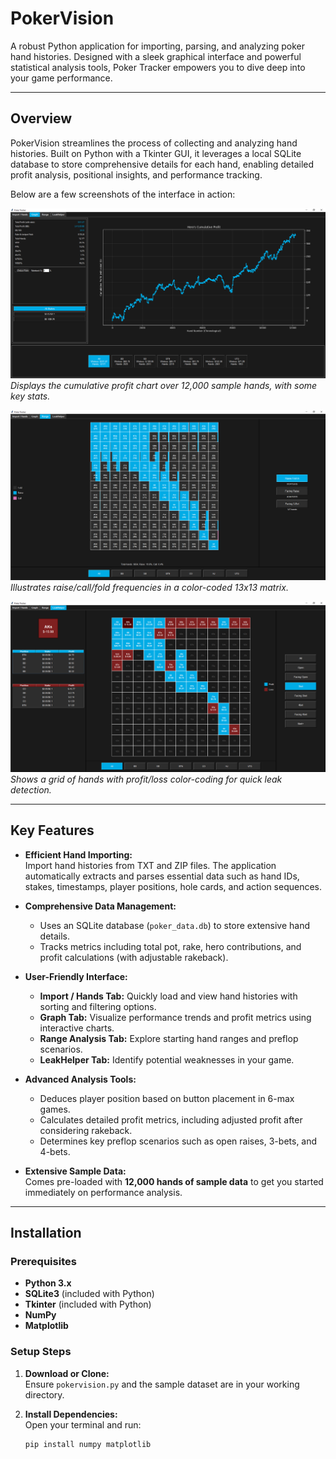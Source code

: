 # PokerVision

A robust Python application for importing, parsing, and analyzing poker hand histories. Designed with a sleek graphical interface and powerful statistical analysis tools, Poker Tracker empowers you to dive deep into your game performance.

---

## Overview

PokerVision streamlines the process of collecting and analyzing hand histories. Built on Python with a Tkinter GUI, it leverages a local SQLite database to store comprehensive details for each hand, enabling detailed profit analysis, positional insights, and performance tracking.

Below are a few screenshots of the interface in action:

![Graph Tab](Images/Graph.png "Graph Tab")
*Displays the cumulative profit chart over 12,000 sample hands, with some key stats.*

![Range Tab - Facing Raise](Images/Range.png "Range Tab - Facing Raise")
*Illustrates raise/call/fold frequencies in a color-coded 13x13 matrix.*

![LeakHelper Tab 1](Images/Leaks.png "LeakHelper Tab 1")
*Shows a grid of hands with profit/loss color-coding for quick leak detection.*

---

## Key Features

- **Efficient Hand Importing:**  
  Import hand histories from TXT and ZIP files. The application automatically extracts and parses essential data such as hand IDs, stakes, timestamps, player positions, hole cards, and action sequences.

- **Comprehensive Data Management:**  
  - Uses an SQLite database (`poker_data.db`) to store extensive hand details.  
  - Tracks metrics including total pot, rake, hero contributions, and profit calculations (with adjustable rakeback).

- **User-Friendly Interface:**  
  - **Import / Hands Tab:** Quickly load and view hand histories with sorting and filtering options.
  - **Graph Tab:** Visualize performance trends and profit metrics using interactive charts.
  - **Range Analysis Tab:** Explore starting hand ranges and preflop scenarios.
  - **LeakHelper Tab:** Identify potential weaknesses in your game.

- **Advanced Analysis Tools:**  
  - Deduces player position based on button placement in 6-max games.
  - Calculates detailed profit metrics, including adjusted profit after considering rakeback.
  - Determines key preflop scenarios such as open raises, 3-bets, and 4-bets.

- **Extensive Sample Data:**  
  Comes pre-loaded with **12,000 hands of sample data** to get you started immediately on performance analysis.

---

## Installation

### Prerequisites
- **Python 3.x**
- **SQLite3** (included with Python)
- **Tkinter** (included with Python)
- **NumPy**
- **Matplotlib**

### Setup Steps
1. **Download or Clone:**  
   Ensure `pokervision.py` and the sample dataset are in your working directory.

2. **Install Dependencies:**  
   Open your terminal and run:
   ```bash
   pip install numpy matplotlib
